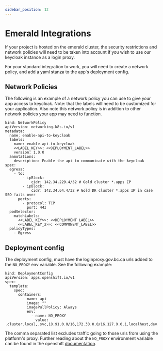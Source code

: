 ```yaml
---
sidebar_position: 12
---
```


# Emerald Integrations

If your project is hosted on the emerald cluster, the security restrictions and network policies will need to be taken into account if you wish to use our keycloak instance as a login proxy.

For your standard integration to work, you will need to create a network policy, and add a yaml stanza to the app's deployment config.

## Network Policies

The following is an example of a network policy you can use to give your app access to keycloak.  Note: that the labels will need to be customized for your application.  Also note this network policy is in addition to other network policies your app may need to function.

```
kind: NetworkPolicy
apiVersion: networking.k8s.io/v1
metadata:
  name: enable-api-to-keycloak
  labels:
    name: enable-api-to-keycloak
    <<LABEL_KEY>>: <<DEPLOYMENT_LABEL>>
    version: 1.0.0
  annotations:
    description: Enable the api to communicate with the keycloak
spec:
  egress:
    - to:
        - ipBlock:
            cidr: 142.34.229.4/32 # Gold cluster *.apps IP
        - ipBlock:
            cidr: 142.34.64.4/32 # Gold DR cluster *.apps IP in case SSO fails over
      ports:
        - protocol: TCP
          port: 443
  podSelector:
    matchLabels:
      <<LABEL_KEY>>: <<DEPLOYMENT_LABEL>>
      <<LABEL_KEY_2>>: <<COMPONENT_LABEL>>
  policyTypes:
    - Egress
```

## Deployment config

The deployment config, must have the loginproxy.gov.bc.ca urls added to the `NO_PROXY` env variable.  See the following example:

```
kind: DeploymentConfig
apiVersion: apps.openshift.io/v1
spec:
  template:
    spec:
      containers:
        - name: api
          image: ""
          imagePullPolicy: Always
          env:
            - name: NO_PROXY
              value: .cluster.local,.svc,10.91.0.0/16,172.30.0.0/16,127.0.0.1,localhost,dev.loginproxy.gov.bc.ca,test.loginproxy.gov.bc.ca,loginproxy.gov.bc.ca
```

The comma separated list excludes traffic going to those urls from using the platform's proxy.  Further reading about the `NO_PROXY` environment variable can be found in the openshift [documentation](https://docs.openshift.com/container-platform/3.11/install_config/http_proxies.html).